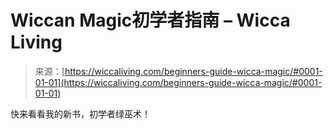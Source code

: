 <!--yml

分类：未分类

日期：2024-06-12 18:26:16

-->

# Wiccan Magic初学者指南 – Wicca Living

> 来源：[https://wiccaliving.com/beginners-guide-wicca-magic/#0001-01-01](https://wiccaliving.com/beginners-guide-wicca-magic/#0001-01-01)

快来看看我的新书，初学者绿巫术！
